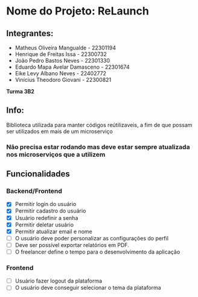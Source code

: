 # Nome do Projeto: ReLaunch

## Integrantes:
- Matheus Oliveira Mangualde - 22301194
- Henrique de Freitas Issa - 22300732
- João Pedro Bastos Neves - 22301330
- Eduardo Mapa Avelar Damasceno - 22301674
- Eike Levy Albano Neves - 22402772
- Vinícius Theodoro Giovani - 22300821

**Turma 3B2**

## Info:
Biblioteca utilizada para manter códigos reútilizaveis, a fim de que possam ser utilizados em mais de um microserviço
### Não precisa estar rodando mas deve estar sempre atualizada nos microserviços que a utilizem

## Funcionalidades
### Backend/Frontend
- [x]  Permitir login do usuário
- [x]  Permitir cadastro do usuário
- [x]  Usuário redefinir  a senha
- [x]  Permitir deletar usuário
- [x]  Permitir atualizar email e nome
- [ ]  O usuário deve poder personalizar as configurações do perfil
- [ ]  Deve ser possível exportar relatórios em PDF.
- [ ]  O freelancer define o tempo para o desenvolvimento da aplicação

### Frontend
- [ ]  Usuário fazer logout da plataforma
- [ ]  O usuário deve conseguir selecionar o tema da plataforma
